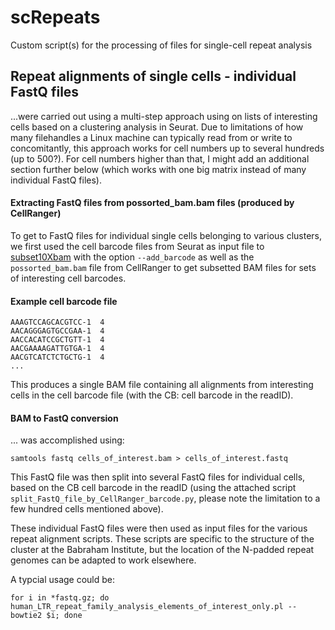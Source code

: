 # scRepeats
Custom script(s) for the processing of files for single-cell repeat analysis


## Repeat alignments of single cells - individual FastQ files

...were carried out using a multi-step approach using on lists of interesting cells based on a clustering analysis in Seurat. Due to limitations of how many filehandles a Linux machine can typically read from or write to concomitantly, this approach works for cell numbers up to several hundreds (up to 500?). For cell numbers higher than that, I might add an additional section further below (which works with one big matrix instead of many individual FastQ files).

#### Extracting FastQ files from possorted_bam.bam files (produced by CellRanger)

To get to FastQ files for individual single cells belonging to various clusters, we first used the cell barcode files from Seurat as input file to [subset10Xbam](https://github.com/s-andrews/subset10xbam) with the option `--add_barcode` as well as the `possorted_bam.bam` file from CellRanger to get subsetted BAM files for sets of interesting cell barcodes.

#### Example cell barcode file
```
AAAGTCCAGCACGTCC-1	4
AACAGGGAGTGCCGAA-1	4
AACCACATCCGCTGTT-1	4
AACGAAAAGATTGTGA-1	4
AACGTCATCTCTGCTG-1	4
...
```
This produces a single BAM file containing all alignments from interesting cells in the cell barcode file (with the CB: cell barcode in the readID).

 
#### BAM to FastQ conversion
... was accomplished using:

```
samtools fastq cells_of_interest.bam > cells_of_interest.fastq
```

This FastQ file was then split into several FastQ files for individual cells, based on the CB cell barcode in the readID (using the attached script `split_FastQ_file_by_CellRanger_barcode.py`, please note the limitation to a few hundred cells mentioned above).

These individual FastQ files were then used as input files for the various repeat alignment scripts. These scripts are specific to the structure of the cluster at the Babraham Institute, but the location of the N-padded repeat genomes can be adapted to work elsewhere.

A typcial usage could be:

```
for i in *fastq.gz; do human_LTR_repeat_family_analysis_elements_of_interest_only.pl --bowtie2 $i; done
```
